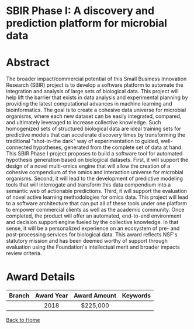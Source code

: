 
SBIR Phase I: A discovery and prediction platform for microbial data
====================================================================

# Abstract


The broader impact/commercial potential of this Small Business Innovation Research (SBIR) project is to develop a software platform to automate the integration and analysis of large sets of biological data. This project will help lift the barrier that exists in data analysis and experimental planning by providing the latest computational advances in machine learning and bioinformatics. The goal is to create a cohesive data universe for microbial organisms, where each new dataset can be easily integrated, compared, and ultimately leveraged to increase collective knowledge. Such homogenized sets of structured biological data are ideal training sets for predictive models that can accelerate discovery times by transforming the traditional "shot-in-the dark" way of experimentation to guided, well-connected hypotheses, generated from the complete set of data at hand. This SBIR Phase I project proposes to build a software tool for automated hypothesis generation based on biological datasets. First, it will support the design of a novel multi-omics engine that will allow the creation of a cohesive compendium of the omics and interaction universe for microbial organisms. Second, it will lead to the development of predictive modeling tools that will interrogate and transform this data compendium into a semantic web of actionable predictions. Third, it will support the evaluation of novel active learning methodologies for omics data. This project will lead to a software architecture that can put all of these tools under one platform to empower commercial clients as well as the academic community. Once completed, the product will offer an automated, end-to-end environment and decision support engine fueled by the collective knowledge. In that sense, it will be a personalized experience on an ecosystem of pre- and post-processing services for biological data. This award reflects NSF's statutory mission and has been deemed worthy of support through evaluation using the Foundation's intellectual merit and broader impacts review criteria.  

# Award Details

|Branch|Award Year|Award Amount|Keywords|
| :---: | :---: | :---: | :---: |
||2018|$225,000||
  
  


[Back to Home](https://github.com/chrischow/dod_sbir_awards/JT/#409)